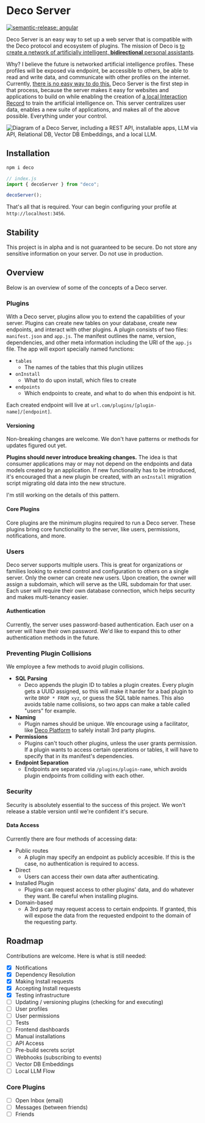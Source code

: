 # Deco Server

[![semantic-release: angular](https://img.shields.io/badge/semantic--release-angular-e10079?logo=semantic-release)](https://github.com/semantic-release/semantic-release)

Deco Server is an easy way to set up a web server that is compatible with the Deco protocol and ecosystem of plugins. The mission of Deco is [to create a network of artificially intelligent, **bidirectional** personal assistants](https://decojs.com).

Why? I believe the future is networked artificial intelligence profiles. These profiles will be exposed via endpoint, be accessible to others, be able to read and write data, and communicate with other profiles on the internet. Currently, [there is no easy way to do this.](https://carbonemike.com/bidirectional-interactivity-limitations-of-ai-tools/) Deco Server is the first step in that process, because the server makes it easy for websites and applications to build on while enabling the creation of [a local Interaction Record](https://carbonemike.com/navigating-organizational-growth-with-an-interaction-record-and-llms/) to train the artificial intelligence on. This server centralizes user data, enables a new suite of applications, and makes all of the above possible. Everything under your control.

![Diagram of a Deco Server, including a REST API, installable apps, LLM via API, Relational DB, Vector DB Embeddings, and a local LLM.](https://storage.googleapis.com/carbonemike-images/1702492323540deco-server-2.png)

## Installation

```bash
npm i deco
```

```js
// index.js
import { decoServer } from "deco";

decoServer();
```

That's all that is required. Your can begin configuring your profile at `http://localhost:3456`.

## Stability

This project is in alpha and is not guaranteed to be secure. Do not store any sensitive information on your server. Do not use in production.

## Overview

Below is an overview of some of the concepts of a Deco server.

### Plugins

With a Deco server, plugins allow you to extend the capabilities of your server. Plugins can create new tables on your database, create new endpoints, and interact with other plugins. A plugin consists of two files: `manifest.json` and `app.js`. The manifest outlines the name, version, dependencies, and other meta information including the URI of the `app.js` file. The app will export specially named functions:

- `tables`
  - The names of the tables that this plugin utilizes
- `onInstall`
  - What to do upon install, which files to create
- `endpoints`
  - Which endpoints to create, and what to do when this endpoint is hit.

Each created endpoint will live at `url.com/plugins/[plugin-name]/[endpoint]`.

#### Versioning

Non-breaking changes are welcome. We don't have patterns or methods for updates figured out yet.

**Plugins should never introduce breaking changes.** The idea is that consumer applications may or may not depend on the endpoints and data models created by an application. If new functionality has to be introduced, it's encouraged that a new plugin be created, with an `onInstall` migration script migrating old data into the new structure.

I'm still working on the details of this pattern.

#### Core Plugins

Core plugins are the minimum plugins required to run a Deco server. These plugins bring core functionality to the server, like users, permissions, notifications, and more.

### Users

Deco server supports multiple users. This is great for organizations or families looking to extend control and configuration to others on a single server. Only the owner can create new users. Upon creation, the owner will assign a subdomain, which will serve as the URL subdomain for that user. Each user will require their own database connection, which helps security and makes multi-tenancy easier.

#### Authentication

Currently, the server uses password-based authentication. Each user on a server will have their own password. We'd like to expand this to other authentication methods in the future.

### Preventing Plugin Collisions

We employee a few methods to avoid plugin collisions.

- **SQL Parsing**
  - Deco appends the plugin ID to tables a plugin creates. Every plugin gets a UUID assigned, so this will make it harder for a bad plugin to write `DROP * FROM xyz`, or guess the SQL table names. This also avoids table name collisions, so two apps can make a table called "users" for example.
- **Naming**
  - Plugin names should be unique. We encourage using a facilitator, like [Deco Platform](https://decojs.com) to safely install 3rd party plugins.
- **Permissions**
  - Plugins can't touch other plugins, unless the user grants permission. If a plugin wants to access certain operations or tables, it will have to specify that in its manifest's dependencies.
- **Endpoint Separation**
  - Endpoints are separated via `/plugins/plugin-name`, which avoids plugin endpoints from colliding with each other.

### Security

Security is absolutely essential to the success of this project. We won't release a stable version until we're confident it's secure.

#### Data Access

Currently there are four methods of accessing data:

- Public routes
  - A plugin may specify an endpoint as publicly accesible. If this is the case, no authentication is required to access.
- Direct
  - Users can access their own data after authenticating.
- Installed Plugin
  - Plugins can request access to other plugins' data, and do whatever they want. Be careful when installing plugins.
- Domain-based
  - A 3rd party may request access to certain endpoints. If granted, this will expose the data from the requested endpoint to the domain of the requesting party.

## Roadmap

Contributions are welcome. Here is what is still needed:

- [x] Notifications
- [x] Dependency Resolution
- [x] Making Install requests
- [x] Accepting Install requests
- [x] Testing infrastructure
- [ ] Updating / versioning plugins (checking for and executing)
- [ ] User profiles
- [ ] User permissions
- [ ] Tests
- [ ] Frontend dashboards
- [ ] Manual installations
- [ ] API Access
- [ ] Pre-build secrets script
- [ ] Webhooks (subscribing to events)
- [ ] Vector DB Embeddings
- [ ] Local LLM Flow

### Core Plugins

- [ ] Open Inbox (email)
- [ ] Messages (between friends)
- [ ] Friends
